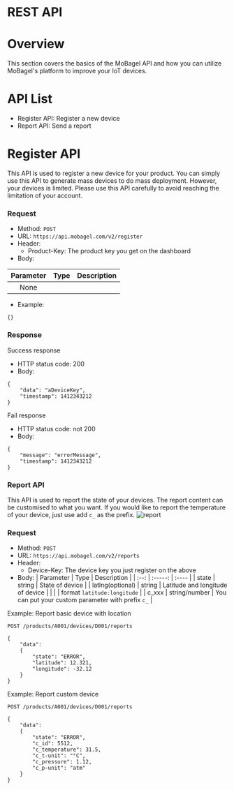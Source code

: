# REST API

# Overview
This section covers the basics of the MoBagel API and how you can utilize MoBagel's platform to improve your IoT devices.

# API List

+ Register API: Register a new device
+ Report API: Send a report

# Register API
This API is used to register a new device for your product. You can simply use this API to generate mass devices to do mass deployment. However, your devices is limited. Please use this API carefully to avoid reaching the limitation of your account.

### Request
+ Method: `POST`
+ URL: `https://api.mobagel.com/v2/register`
+ Header:
    * Product-Key: The product key you get on the dashboard
+ Body:

| Parameter        | Type          | Description                       |
| :--:             | :-----:       | :----                             |
| None            |         |   |

+ Example:
```
{}
```

### Response
Success response
+ HTTP status code: 200
+ Body:
```
{
    "data": "aDeviceKey",
    "timestamp": 1412343212
}
```

Fail response
+ HTTP status code: not 200
+ Body:
```
{
    "message": "errorMessage",
    "timestamp": 1412343212
}
```

### Report API
This API is used to report the state of your devices. The report content can be customised to what you want. If you would like to report the temperature of your device, just use add `c_` as the prefix.
![report](../../img/docs/report.png)

### Request
+ Method: `POST`
+ URL: `https://api.mobagel.com/v2/reports`
+ Header:
    * Device-Key: The device key you just register on the above
+ Body:
| Parameter        | Type          | Description                       |
| :--:             | :-----:       | :----                             |
| state            | string        | State of device                   |
| latlng(optional) | string        | Latitude and longitude of device  |
|                  |               | format `latitude:longitude`       |
| c_xxx             | string/number | You can put your custom parameter with prefix `c_` |


Example: Report basic device with location  

```http
POST /products/A001/devices/D001/reports

{
    "data":
    {
        "state": "ERROR",
        "latitude": 12.321,
        "longitude": -32.12
    }
}
```

Example: Report custom device
```http
POST /products/A001/devices/D001/reports

{
    "data":
    {
        "state": "ERROR",
        "c_id": 5512,
        "c_temperature": 31.5,
        "c_t-unit": "°C",
        "c_pressure": 1.12,
        "c_p-unit": "atm"
    }
}
```
